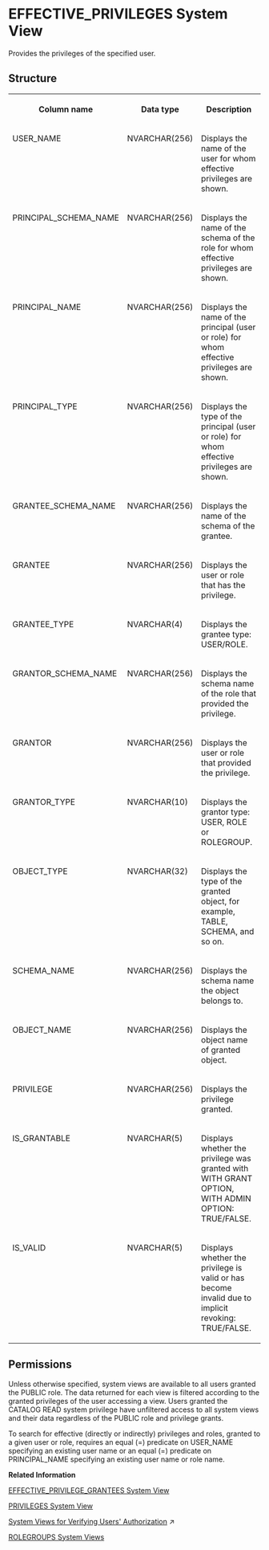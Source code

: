 <!-- loio20a2f3ea75191014a4c1d9b0859b9917 -->

# EFFECTIVE\_PRIVILEGES System View

Provides the privileges of the specified user.



<a name="loio20a2f3ea75191014a4c1d9b0859b9917___e_f_f_e_c_t_i_v_e__p_r_i_v_i_l_e_g_e_s_1struct_EFFECTIVE_PRIVILEGES"/>

## Structure


<table>
<tr>
<th valign="top">

Column name

</th>
<th valign="top">

Data type

</th>
<th valign="top">

Description

</th>
</tr>
<tr>
<td valign="top">

USER\_NAME

</td>
<td valign="top">

NVARCHAR\(256\)

</td>
<td valign="top">

Displays the name of the user for whom effective privileges are shown.

</td>
</tr>
<tr>
<td valign="top">

PRINCIPAL\_SCHEMA\_NAME

</td>
<td valign="top">

NVARCHAR\(256\)

</td>
<td valign="top">

Displays the name of the schema of the role for whom effective privileges are shown.

</td>
</tr>
<tr>
<td valign="top">

PRINCIPAL\_NAME

</td>
<td valign="top">

NVARCHAR\(256\)

</td>
<td valign="top">

Displays the name of the principal \(user or role\) for whom effective privileges are shown.

</td>
</tr>
<tr>
<td valign="top">

PRINCIPAL\_TYPE

</td>
<td valign="top">

NVARCHAR\(256\)

</td>
<td valign="top">

Displays the type of the principal \(user or role\) for whom effective privileges are shown.

</td>
</tr>
<tr>
<td valign="top">

GRANTEE\_SCHEMA\_NAME

</td>
<td valign="top">

NVARCHAR\(256\)

</td>
<td valign="top">

Displays the name of the schema of the grantee.

</td>
</tr>
<tr>
<td valign="top">

GRANTEE

</td>
<td valign="top">

NVARCHAR\(256\)

</td>
<td valign="top">

Displays the user or role that has the privilege.

</td>
</tr>
<tr>
<td valign="top">

GRANTEE\_TYPE

</td>
<td valign="top">

NVARCHAR\(4\)

</td>
<td valign="top">

Displays the grantee type: USER/ROLE.

</td>
</tr>
<tr>
<td valign="top">

GRANTOR\_SCHEMA\_NAME

</td>
<td valign="top">

NVARCHAR\(256\)

</td>
<td valign="top">

Displays the schema name of the role that provided the privilege.

</td>
</tr>
<tr>
<td valign="top">

GRANTOR

</td>
<td valign="top">

NVARCHAR\(256\)

</td>
<td valign="top">

Displays the user or role that provided the privilege.

</td>
</tr>
<tr>
<td valign="top">

GRANTOR\_TYPE

</td>
<td valign="top">

NVARCHAR\(10\)

</td>
<td valign="top">

Displays the grantor type: USER, ROLE or ROLEGROUP.

</td>
</tr>
<tr>
<td valign="top">

OBJECT\_TYPE

</td>
<td valign="top">

NVARCHAR\(32\)

</td>
<td valign="top">

Displays the type of the granted object, for example, TABLE, SCHEMA, and so on.

</td>
</tr>
<tr>
<td valign="top">

SCHEMA\_NAME

</td>
<td valign="top">

NVARCHAR\(256\)

</td>
<td valign="top">

Displays the schema name the object belongs to.

</td>
</tr>
<tr>
<td valign="top">

OBJECT\_NAME

</td>
<td valign="top">

NVARCHAR\(256\)

</td>
<td valign="top">

Displays the object name of granted object.

</td>
</tr>
<tr>
<td valign="top">

PRIVILEGE

</td>
<td valign="top">

NVARCHAR\(256\)

</td>
<td valign="top">

Displays the privilege granted.

</td>
</tr>
<tr>
<td valign="top">

IS\_GRANTABLE

</td>
<td valign="top">

NVARCHAR\(5\)

</td>
<td valign="top">

Displays whether the privilege was granted with WITH GRANT OPTION, WITH ADMIN OPTION: TRUE/FALSE.

</td>
</tr>
<tr>
<td valign="top">

IS\_VALID

</td>
<td valign="top">

NVARCHAR\(5\)

</td>
<td valign="top">

Displays whether the privilege is valid or has become invalid due to implicit revoking: TRUE/FALSE.

</td>
</tr>
</table>



<a name="loio20a2f3ea75191014a4c1d9b0859b9917__section_ejg_5dk_h2b"/>

## Permissions

Unless otherwise specified, system views are available to all users granted the PUBLIC role. The data returned for each view is filtered according to the granted privileges of the user accessing a view. Users granted the CATALOG READ system privilege have unfiltered access to all system views and their data regardless of the PUBLIC role and privilege grants.

To search for effective \(directly or indirectly\) privileges and roles, granted to a given user or role, requires an equal \(=\) predicate on USER\_NAME specifying an existing user name or an equal \(=\) predicate on PRINCIPAL\_NAME specifying an existing user name or role name.

**Related Information**  


[EFFECTIVE\_PRIVILEGE\_GRANTEES System View](effective-privilege-grantees-system-view-2a8987c.md "Provides information about who was granted (explicitly or implicitly via roles) a specified privilege.")

[PRIVILEGES System View](privileges-system-view-20cc29b.md "Provides information about available privileges.")

[System Views for Verifying Users' Authorization](https://help.sap.com/viewer/a1317de16a1e41a6b0ff81849d80713c/2024_3_QRC/en-US/ddae823e3b27477ea4c949607eebc435.html "You can query several system views to get detailed information about exactly which privileges and roles users have and how they come to have them. This can help you to understand why a user is authorized to perform particular actions, access particular data, or not.") :arrow_upper_right:

[ROLEGROUPS System Views](rolegroups-system-views-5e2b4b9.md "Shows available role groups.")

